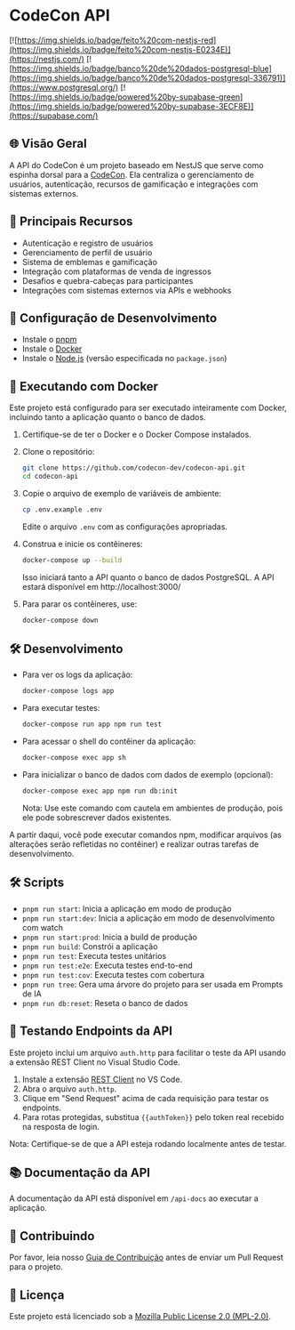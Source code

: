 # CodeCon API

[![https://img.shields.io/badge/feito%20com-nestjs-red](https://img.shields.io/badge/feito%20com-nestjs-E0234E)](https://nestjs.com/)
[![https://img.shields.io/badge/banco%20de%20dados-postgresql-blue](https://img.shields.io/badge/banco%20de%20dados-postgresql-336791)](https://www.postgresql.org/)
[![https://img.shields.io/badge/powered%20by-supabase-green](https://img.shields.io/badge/powered%20by-supabase-3ECF8E)](https://supabase.com/)

## 🌐 Visão Geral

A API do CodeCon é um projeto baseado em NestJS que serve como espinha dorsal para a [CodeCon](https://codecon.dev). Ela centraliza o gerenciamento de usuários, autenticação, recursos de gamificação e integrações com sistemas externos.

## 🚀 Principais Recursos

- Autenticação e registro de usuários
- Gerenciamento de perfil de usuário
- Sistema de emblemas e gamificação
- Integração com plataformas de venda de ingressos
- Desafios e quebra-cabeças para participantes
- Integrações com sistemas externos via APIs e webhooks

## 📘 Configuração de Desenvolvimento

- Instale o [pnpm](https://pnpm.io/installation)
- Instale o [Docker](https://docs.docker.com/get-docker/)
- Instale o [Node.js](https://nodejs.org/) (versão especificada no `package.json`)

## 🐳 Executando com Docker

Este projeto está configurado para ser executado inteiramente com Docker, incluindo tanto a aplicação quanto o banco de dados.

1. Certifique-se de ter o Docker e o Docker Compose instalados.

2. Clone o repositório:

   ```sh
   git clone https://github.com/codecon-dev/codecon-api.git
   cd codecon-api
   ```

3. Copie o arquivo de exemplo de variáveis de ambiente:

   ```sh
   cp .env.example .env
   ```

   Edite o arquivo `.env` com as configurações apropriadas.

4. Construa e inicie os contêineres:

   ```sh
   docker-compose up --build
   ```

   Isso iniciará tanto a API quanto o banco de dados PostgreSQL. A API estará disponível em http://localhost:3000/

5. Para parar os contêineres, use:
   ```sh
   docker-compose down
   ```

## 🛠 Desenvolvimento

- Para ver os logs da aplicação:

  ```sh
  docker-compose logs app
  ```

- Para executar testes:

  ```sh
  docker-compose run app npm run test
  ```

- Para acessar o shell do contêiner da aplicação:

  ```sh
  docker-compose exec app sh
  ```

- Para inicializar o banco de dados com dados de exemplo (opcional):

  ```sh
  docker-compose exec app npm run db:init
  ```

  Nota: Use este comando com cautela em ambientes de produção, pois ele pode sobrescrever dados existentes.

A partir daqui, você pode executar comandos npm, modificar arquivos (as alterações serão refletidas no contêiner) e realizar outras tarefas de desenvolvimento.

## 🛠 Scripts

- `pnpm run start`: Inicia a aplicação em modo de produção
- `pnpm run start:dev`: Inicia a aplicação em modo de desenvolvimento com watch
- `pnpm run start:prod`: Inicia a build de produção
- `pnpm run build`: Constrói a aplicação
- `pnpm run test`: Executa testes unitários
- `pnpm run test:e2e`: Executa testes end-to-end
- `pnpm run test:cov`: Executa testes com cobertura
- `pnpm run tree`: Gera uma árvore do projeto para ser usada em Prompts de IA
- `pnpm run db:reset`: Reseta o banco de dados

## 🧪 Testando Endpoints da API

Este projeto inclui um arquivo `auth.http` para facilitar o teste da API usando a extensão REST Client no Visual Studio Code.

1. Instale a extensão [REST Client](https://marketplace.visualstudio.com/items?itemName=humao.rest-client) no VS Code.
2. Abra o arquivo `auth.http`.
3. Clique em "Send Request" acima de cada requisição para testar os endpoints.
4. Para rotas protegidas, substitua `{{authToken}}` pelo token real recebido na resposta de login.

Nota: Certifique-se de que a API esteja rodando localmente antes de testar.

## 📚 Documentação da API

A documentação da API está disponível em `/api-docs` ao executar a aplicação.

## 🤝 Contribuindo

Por favor, leia nosso [Guia de Contribuição](CONTRIBUTING.md) antes de enviar um Pull Request para o projeto.

## 📄 Licença

Este projeto está licenciado sob a [Mozilla Public License 2.0 (MPL-2.0)](LICENSE).
